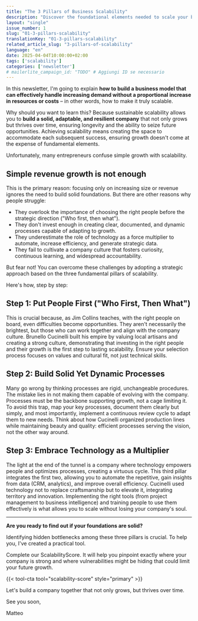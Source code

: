 ```yaml
---
title: "The 3 Pillars of Business Scalability"
description: "Discover the foundational elements needed to scale your business effectively: People, Processes, and Technology."
layout: "single"
issue_number: 1
slug: "01-3-pillars-scalability"
translationKey: "01-3-pillars-scalability"
related_article_slug: "3-pillars-of-scalability"
language: "en"
date: 2025-04-04T10:00:00+02:00
tags: ['scalability']
categories: ['newsletter']
# mailerlite_campaign_id: "TODO" # Aggiungi ID se necessario
---
```


In this newsletter, I'm going to explain **how to build a business model that can effectively handle increasing demand without a proportional increase in resources or costs** – in other words, how to make it truly scalable.

Why should you want to learn this? Because sustainable scalability allows you to **build a solid, adaptable, and resilient company** that not only grows but thrives over time, ensuring longevity and the ability to seize future opportunities. Achieving scalability means creating the space to accommodate each subsequent success, ensuring growth doesn't come at the expense of fundamental elements.

Unfortunately, many entrepreneurs confuse simple growth with scalability.

## Simple revenue growth is not enough

This is the primary reason: focusing only on increasing size or revenue ignores the need to build solid foundations. But there are other reasons why people struggle:

- They overlook the importance of choosing the right people before the strategic direction ("Who first, then what").
- They don't invest enough in creating clear, documented, and dynamic processes capable of adapting to growth.
- They underestimate the role of technology as a force multiplier to automate, increase efficiency, and generate strategic data.
- They fail to cultivate a company culture that fosters curiosity, continuous learning, and widespread accountability.

But fear not! You can overcome these challenges by adopting a strategic approach based on the three fundamental pillars of scalability.

Here's how, step by step:

## Step 1: Put People First ("Who First, Then What")

This is crucial because, as Jim Collins teaches, with the right people on board, even difficulties become opportunities. They aren't necessarily the brightest, but those who can work together and align with the company culture. Brunello Cucinelli built his empire by valuing local artisans and creating a strong culture, demonstrating that investing in the right people and their growth is the first step to lasting scalability. Ensure your selection process focuses on values and cultural fit, not just technical skills.

## Step 2: Build Solid Yet Dynamic Processes

Many go wrong by thinking processes are rigid, unchangeable procedures. The mistake lies in not making them capable of evolving with the company. Processes must be the backbone supporting growth, not a cage limiting it. To avoid this trap, map your key processes, document them clearly but simply, and most importantly, implement a continuous review cycle to adapt them to new needs. Think about how Cucinelli organized production lines while maintaining beauty and quality: efficient processes serving the vision, not the other way around.

## Step 3: Embrace Technology as a Multiplier

The light at the end of the tunnel is a company where technology empowers people and optimizes processes, creating a virtuous cycle. This third pillar integrates the first two, allowing you to automate the repetitive, gain insights from data (CRM, analytics), and improve overall efficiency. Cucinelli used technology not to replace craftsmanship but to elevate it, integrating territory and innovation. Implementing the right tools (from project management to business intelligence) and training people to use them effectively is what allows you to scale without losing your company's soul.

---

**Are you ready to find out if your foundations are solid?**

Identifying hidden bottlenecks among these three pillars is crucial. To help you, I've created a practical tool.

Complete our ScalabilityScore. It will help you pinpoint exactly where your company is strong and where vulnerabilities might be hiding that could limit your future growth.

{{< tool-cta tool="scalability-score" style="primary" >}}

Let's build a company together that not only grows, but thrives over time.

See you soon,

Matteo
